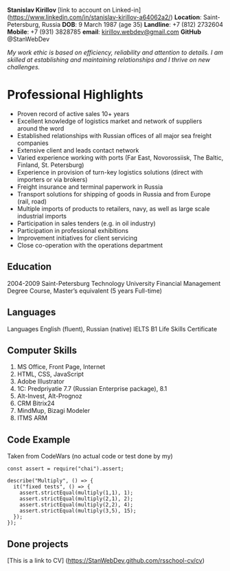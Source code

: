 **Stanislav Kirillov**
[link to account on Linked-in] (https://www.linkedin.com/in/stanislav-kirillov-a64062a2/)
**Location**: Saint-Petersburg, Russia
**DOB**: 9 March 1987 (age 35)
**Landline**: +7 (812) 2732604
**Mobile**: +7 (931) 3828785
**email**: kirillov.webdev@gmail.com
**GitHub** @StanWebDev

*My work ethic is based on efficiency, reliability and attention to details. I am skilled at establishing and maintaining relationships and I thrive on new challenges.*

# Professional Highlights
 
* Proven record of active sales 10+ years
* Excellent knowledge of logistics market and network of suppliers around the word
* Established relationships with Russian offices of all major sea freight companies
* Extensive client and leads contact network
* Varied experience working with ports (Far East, Novorossiisk, The Baltic, Finland, St. Petersburg)
* Experience in provision of turn-key logistics solutions (direct with importers or via brokers)
* Freight insurance and terminal paperwork in Russia
* Transport solutions for shipping of goods in Russia and from Europe (rail, road)
* Multiple imports of products to retailers, navy, as well as large scale industrial imports
* Participation in sales tenders (e.g. in oil industry)
* Participation in professional exhibitions
* Improvement initiatives for client servicing
* Close co-operation with the operations department

## Education 
2004-2009 Saint-Petersburg Technology University
Financial Management Degree Course, Master’s equivalent (5 years Full-time)

## Languages
Languages
English (fluent), Russian (native)
IELTS B1 Life Skills Certificate

## Computer Skills
1. MS Office, Front Page, Internet
2. HTML, CSS, JavaScript
3. Adobe Illustrator
4. 1С: Predpriyatie 7.7 (Russian Enterprise package), 8.1
5. Alt-Invest, Alt-Prognoz
6. CRM Bitrix24
7. MindMup, Bizagi Modeler
8. ITMS ARM

## Code Example
Taken from CodeWars (no actual code or test done by my)
```
const assert = require("chai").assert;

describe("Multiply", () => {
  it("fixed tests", () => {
    assert.strictEqual(multiply(1,1), 1);
    assert.strictEqual(multiply(2,1), 2);
    assert.strictEqual(multiply(2,2), 4);
    assert.strictEqual(multiply(3,5), 15);   
  });
});
```

## Done projects
[This is a link to CV] (https://StanWebDev.github.com/rsschool-cv/cv)

